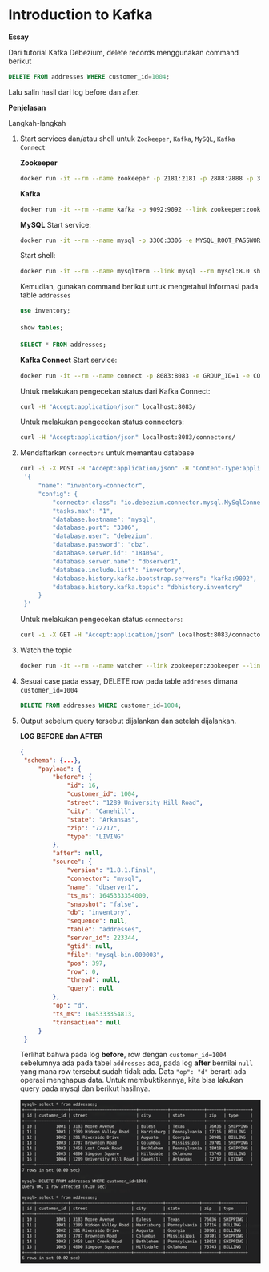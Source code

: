# Introduction to Kafka

**Essay**

Dari tutorial Kafka Debezium, delete records menggunakan command berikut

```sql
DELETE FROM addresses WHERE customer_id=1004;
```

Lalu salin hasil dari log before dan after.

**Penjelasan**

Langkah-langkah

1. Start services dan/atau shell untuk `Zookeeper`, `Kafka`, `MySQL`, `Kafka Connect`
   
   **Zookeeper**
  
   ```bash
   docker run -it --rm --name zookeeper -p 2181:2181 -p 2888:2888 -p 3888:3888 debezium/zookeeper:1.8
   ```

   **Kafka**
   ```bash
   docker run -it --rm --name kafka -p 9092:9092 --link zookeeper:zookeeper debezium/kafka:1.8
   ```

   **MySQL**
   Start service:

   ```bash
   docker run -it --rm --name mysql -p 3306:3306 -e MYSQL_ROOT_PASSWORD=debezium -e MYSQL_USER=mysqluser -e MYSQL_PASSWORD=mysqlpw debezium/example-mysql:1.8
   ```

   Start shell:

   ```bash
   docker run -it --rm --name mysqlterm --link mysql --rm mysql:8.0 sh -c 'exec mysql -h"$MYSQL_PORT_3306_TCP_ADDR" -P"$MYSQL_PORT_3306_TCP_PORT" -uroot -p"$MYSQL_ENV_MYSQL_ROOT_PASSWORD"'
   ```

   Kemudian, gunakan command berikut untuk mengetahui informasi pada table `addresses`

   ```sql
   use inventory;

   show tables;

   SELECT * FROM addresses;
   ```

   **Kafka Connect**
   Start service:

   ```bash
   docker run -it --rm --name connect -p 8083:8083 -e GROUP_ID=1 -e CONFIG_STORAGE_TOPIC=my_connect_configs -e OFFSET_STORAGE_TOPIC=my_connect_offsets -e STATUS_STORAGE_TOPIC=my_connect_statuses --link zookeeper:zookeeper --link kafka:kafka --link mysql:mysql debezium/connect:1.8
   ```

   Untuk melakukan pengecekan status dari Kafka Connect:

   ```bash
   curl -H "Accept:application/json" localhost:8083/
   ```
   Untuk melakukan pengecekan status connectors:

   ```bash
   curl -H "Accept:application/json" localhost:8083/connectors/
   ```

2. Mendaftarkan `connectors` untuk memantau database
   
   ```bash
   curl -i -X POST -H "Accept:application/json" -H "Content-Type:application/json" localhost:8083/connectors/ -d \
    '{
        "name": "inventory-connector",
        "config": {
            "connector.class": "io.debezium.connector.mysql.MySqlConnector",
            "tasks.max": "1",
            "database.hostname": "mysql",
            "database.port": "3306",
            "database.user": "debezium",
            "database.password": "dbz",
            "database.server.id": "184054",
            "database.server.name": "dbserver1",
            "database.include.list": "inventory",
            "database.history.kafka.bootstrap.servers": "kafka:9092",
            "database.history.kafka.topic": "dbhistory.inventory"
        }
    }'
   ```

   Untuk melakukan pengecekan status `connectors`:

   ```bash
   curl -i -X GET -H "Accept:application/json" localhost:8083/connectors/inventory-connector
   ```

3. Watch the topic
   
   ```bash
   docker run -it --rm --name watcher --link zookeeper:zookeeper --link kafka:kafka debezium/kafka:1.8 watch-topic -a -k dbserver1.inventory.addresses
   ```

4. Sesuai case pada essay, DELETE row pada table `addreses` dimana `customer_id=1004`
   
   ```sql
   DELETE FROM addresses WHERE customer_id=1004;
   ```
5. Output sebelum query tersebut dijalankan dan setelah dijalankan.
   
   **LOG BEFORE dan AFTER**

   ```json
   {
    "schema": {...},
        "payload": {
            "before": {
                "id": 16,
                "customer_id": 1004,
                "street": "1289 University Hill Road",
                "city": "Canehill",
                "state": "Arkansas",
                "zip": "72717",
                "type": "LIVING"
            },
            "after": null,
            "source": {
                "version": "1.8.1.Final",
                "connector": "mysql",
                "name": "dbserver1",
                "ts_ms": 1645333354000,
                "snapshot": "false",
                "db": "inventory",
                "sequence": null,
                "table": "addresses",
                "server_id": 223344,
                "gtid": null,
                "file": "mysql-bin.000003",
                "pos": 397,
                "row": 0,
                "thread": null,
                "query": null
            },
            "op": "d",
            "ts_ms": 1645333354813,
            "transaction": null
        }
    }
   ```

   Terlihat bahwa pada log **before**, row dengan `customer_id=1004` sebelumnya ada pada tabel `addresses` ada, pada log **after** bernilai `null` yang mana row tersebut sudah tidak ada. Data `"op": "d"` berarti ada operasi menghapus data. Untuk membuktikannya, kita bisa lakukan query pada mysql dan berikut hasilnya.

   ![Result query before and after](sql-before-after.png)

